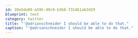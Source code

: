 ```yaml
---
id: 28e5de89-a595-49c9-b3b8-731461ab2d29
blueprint: text
category: twitter
title: "'@adrianschneider I should be able to do that."
caption: "'@adrianschneider I should be able to do that."
---
```

